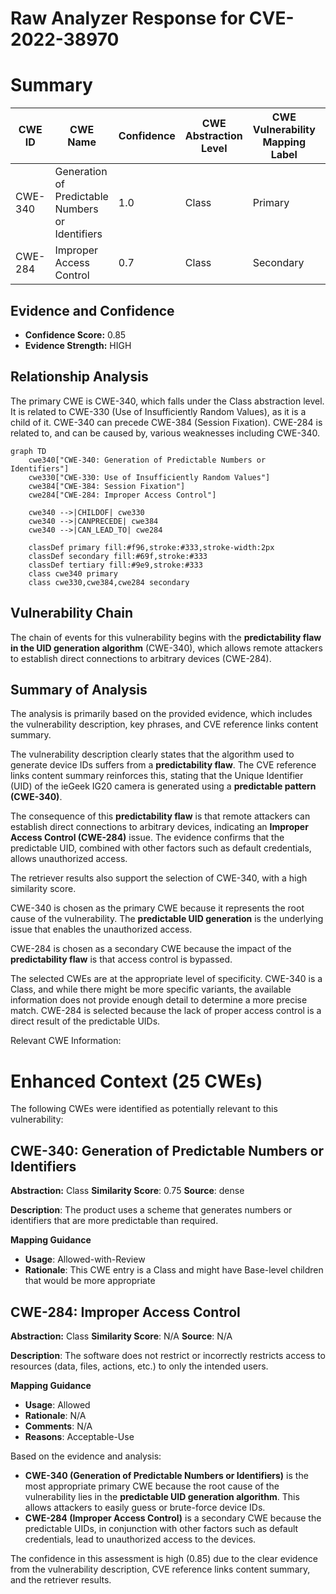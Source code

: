 # Raw Analyzer Response for CVE-2022-38970

# Summary
| CWE ID | CWE Name | Confidence | CWE Abstraction Level | CWE Vulnerability Mapping Label | CWE-Vulnerability Mapping Notes |
|---|---|---|---|---|---|
| CWE-340 | Generation of Predictable Numbers or Identifiers | 1.0 | Class | Primary | Allowed-with-Review |
| CWE-284 | Improper Access Control | 0.7 | Class | Secondary | Allowed |

## Evidence and Confidence

*   **Confidence Score:** 0.85
*   **Evidence Strength:** HIGH

## Relationship Analysis
The primary CWE is CWE-340, which falls under the Class abstraction level. It is related to CWE-330 (Use of Insufficiently Random Values), as it is a child of it. CWE-340 can precede CWE-384 (Session Fixation). CWE-284 is related to, and can be caused by, various weaknesses including CWE-340.

```mermaid
graph TD
    cwe340["CWE-340: Generation of Predictable Numbers or Identifiers"]
    cwe330["CWE-330: Use of Insufficiently Random Values"]
    cwe384["CWE-384: Session Fixation"]
    cwe284["CWE-284: Improper Access Control"]

    cwe340 -->|CHILDOF| cwe330
    cwe340 -->|CANPRECEDE| cwe384
    cwe340 -->|CAN_LEAD_TO| cwe284
    
    classDef primary fill:#f96,stroke:#333,stroke-width:2px
    classDef secondary fill:#69f,stroke:#333
    classDef tertiary fill:#9e9,stroke:#333
    class cwe340 primary
    class cwe330,cwe384,cwe284 secondary
```

## Vulnerability Chain
The chain of events for this vulnerability begins with the **predictability flaw in the UID generation algorithm** (CWE-340), which allows remote attackers to establish direct connections to arbitrary devices (CWE-284).

## Summary of Analysis
The analysis is primarily based on the provided evidence, which includes the vulnerability description, key phrases, and CVE reference links content summary.

The vulnerability description clearly states that the algorithm used to generate device IDs suffers from a **predictability flaw**. The CVE reference links content summary reinforces this, stating that the Unique Identifier (UID) of the ieGeek IG20 camera is generated using a **predictable pattern (CWE-340)**.

The consequence of this **predictability flaw** is that remote attackers can establish direct connections to arbitrary devices, indicating an **Improper Access Control (CWE-284)** issue. The evidence confirms that the predictable UID, combined with other factors such as default credentials, allows unauthorized access.

The retriever results also support the selection of CWE-340, with a high similarity score.

CWE-340 is chosen as the primary CWE because it represents the root cause of the vulnerability. The **predictable UID generation** is the underlying issue that enables the unauthorized access.

CWE-284 is chosen as a secondary CWE because the impact of the **predictability flaw** is that access control is bypassed.

The selected CWEs are at the appropriate level of specificity. CWE-340 is a Class, and while there might be more specific variants, the available information does not provide enough detail to determine a more precise match. CWE-284 is selected because the lack of proper access control is a direct result of the predictable UIDs.

Relevant CWE Information:

# Enhanced Context (25 CWEs)
The following CWEs were identified as potentially relevant to this vulnerability:

## CWE-340: Generation of Predictable Numbers or Identifiers
**Abstraction:** Class
**Similarity Score**: 0.75
**Source**: dense

**Description**:
The product uses a scheme that generates numbers or identifiers that are more predictable than required.

**Mapping Guidance**
- **Usage**: Allowed-with-Review
- **Rationale**: This CWE entry is a Class and might have Base-level children that would be more appropriate

## CWE-284: Improper Access Control
**Abstraction:** Class
**Similarity Score**: N/A
**Source**: N/A

**Description**:
The software does not restrict or incorrectly restricts access to resources (data, files, actions, etc.) to only the intended users.

**Mapping Guidance**
- **Usage**: Allowed
- **Rationale**: N/A
- **Comments**: N/A
- **Reasons**: Acceptable-Use

Based on the evidence and analysis:

*   **CWE-340 (Generation of Predictable Numbers or Identifiers)** is the most appropriate primary CWE because the root cause of the vulnerability lies in the **predictable UID generation algorithm**. This allows attackers to easily guess or brute-force device IDs.
*   **CWE-284 (Improper Access Control)** is a secondary CWE because the predictable UIDs, in conjunction with other factors such as default credentials, lead to unauthorized access to the devices.

The confidence in this assessment is high (0.85) due to the clear evidence from the vulnerability description, CVE reference links content summary, and the retriever results.
